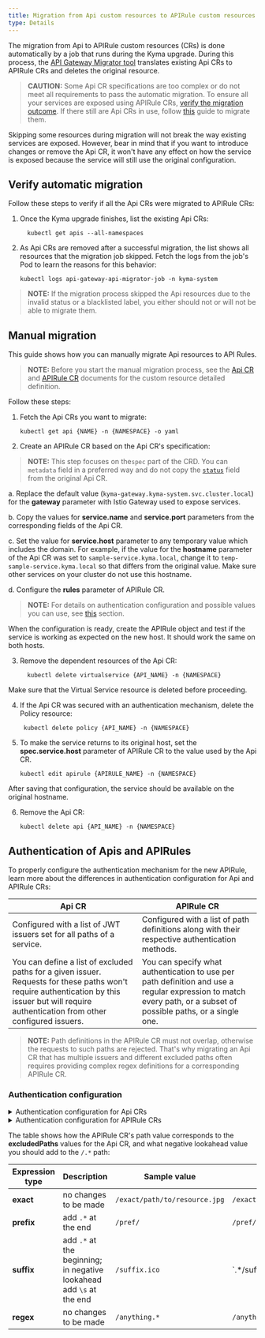 ```yaml
---
title: Migration from Api custom resources to APIRule custom resources
type: Details
---
```


The migration from Api to APIRule custom resources (CRs) is done automatically by a job that runs during the Kyma upgrade. During this process, the [API Gateway Migrator tool](https://github.com/kyma-project/kyma/blob/master/components/api-gateway-migrator/README.md#api-gateway-migrator) translates existing Api CRs to APIRule CRs and deletes the original resource.


>**CAUTION:** Some Api CR specifications are too complex or do not meet all requirements to pass the automatic migration. To ensure all your services are exposed using APIRule CRs, [verify the migration outcome](#verify-automatic-migration). If there still are Api CRs in use, follow [this](#manual-migration) guide to migrate them.


Skipping some resources during migration will not break the way existing services are exposed. However, bear in mind that if you want to introduce changes or remove the Api CR, it won't have any effect on how the service is exposed because the service will still use the original configuration. 


## Verify automatic migration

Follow these steps to verify if all the Api CRs were migrated to APIRule CRs:

1. Once the Kyma upgrade finishes, list the existing Api CRs:

    ```shell script
      kubectl get apis --all-namespaces
    ```

2. As Api CRs are removed after a successful migration, the list shows all resources that the migration job skipped. Fetch the logs from the job's Pod to learn the reasons for this behavior: 

    ```shell script
    kubectl logs api-gateway-api-migrator-job -n kyma-system
    ```

>**NOTE:** If the migration process skipped the Api resources due to the invalid status or a blacklisted label, you either should not or will not be able to migrate them.

## Manual migration

This guide shows how you can manually migrate Api resources to API Rules.

>**NOTE:** Before you start the manual migration process, see the [Api CR](/components/api-gateway/#custom-resource-api-sample-custom-resource) and [APIRule CR](/components/api-gateway-v2#custom-resource-api-rule) documents for the custom resource detailed definition.

Follow these steps:

1. Fetch the Api CRs you want to migrate:

    ```shell script
    kubectl get api {NAME} -n {NAMESPACE} -o yaml
    ```

2. Create an APIRule CR based on the Api CR's specification:

>**NOTE:** This step focuses on the`spec` part of the CRD. You can `metadata` field in a preferred way and do not copy the [`status`](components/api-gateway-v2#custom-resource-api-rule-additional-information) field from the original Api CR.

a. Replace the default value (`kyma-gateway.kyma-system.svc.cluster.local`) for the **gateway** parameter with Istio Gateway used to expose services. 

b. Copy the values for **service.name** and **service.port** parameters from the corresponding fields of the Api CR. 

c. Set the value for **service.host** parameter to any temporary value which includes the domain. For example, if the value for the **hostname** parameter of the Api CR was set to `sample-service.kyma.local`, change it to `temp-sample-service.kyma.local` so that differs from the original value. Make sure other services on your cluster do not use this hostname. 

d. Configure the **rules** parameter of APIRule CR.

>**NOTE:** For details on authentication configuration and possible values you can use, see [this](#authentication-of-api-resources-and-apirules) section.

When the configuration is ready, create the APIRule object and test if the service is working as expected on the new host. It should work the same on both hosts.


3. Remove the dependent resources of the Api CR:

   ```shell script
     kubectl delete virtualservice {API_NAME} -n {NAMESPACE}
    ```
Make sure that the Virtual Service resource is deleted before proceeding.

4. If the Api CR was secured with an authentication mechanism, delete the Policy resource:

    ```shell script
     kubectl delete policy {API_NAME} -n {NAMESPACE}
    ```

5. To make the service returns to its original host, set the **spec.service.host** parameter of APIRule CR to the value used by the Api CR.

    ```shell script
    kubectl edit apirule {APIRULE_NAME} -n {NAMESPACE}
    ```

After saving that configuration, the service should be available on the original hostname.

6. Remove the Api CR:

    ```shell script
    kubectl delete api {API_NAME} -n {NAMESPACE}
    ```

## Authentication of Apis and APIRules

To properly configure the authentication mechanism for the new APIRule, learn more about the differences in authentication configuration for Api and APIRule CRs:

| Api CR       | APIRule CR| 
|--------------| ----------|
|Configured with a list of JWT issuers set for all paths of a service.| Configured with a list of path definitions along with their respective authentication methods.|
| You can define a list of excluded paths for a given issuer. Requests for these paths won't require authentication by this issuer but will require authentication from other configured issuers.| You can specify what authentication to use per path definition and use a regular expression to match every path, or a subset of possible paths, or a single one. |


>**NOTE:** Path definitions in the APIRule CR must not overlap, otherwise the requests to such paths are rejected. That's why migrating an Api CR that has multiple issuers and different excluded paths often requires providing complex regex definitions for a corresponding APIRule CR.

### Authentication configuration 

<div tabs>
  <details>
  <summary>
  Authentication configuration for Api CRs
 </summary>

 This example shows the authentication configuration for an Api CR. 

```yaml
authentication:
- type: JWT
  jwt:
    issuer: https://dex.kyma.local
    jwksUri: http://dex-service.kyma-system.svc.cluster.local:5556/keys
    triggerRule:
      excludedPaths:
      - exact: /exact/path/to/resource.jpg
      - exact: /no/auth/needed/resource.html
- type: JWT
  jwt:
    issuer: https://auth.kyma.local
    jwksUri: http://auth-service.kyma-system.svc.cluster.local:5556/keys
    triggerRule:
      excludedPaths:
      - prefix: /pref/
      - exact: /no/auth/needed/resource.html
```
In this configuration:

 * To access the `/exact/path/to/resource.jpg` path, you need a token issued by `https://auth.kyma.local`.
 * To access any path starting with `/pref/` you need a token issued by `https://dex.kyma.local`. 
 * To access the `/no/auth/needed/resource.html` you don't need any token because the path is excluded for both configurations. 
 * To access all other paths you need a token from one of the issuers.

  </details>
  <details>
  <summary>
  Authentication configuration for APIRule CRs
  </summary>

This APIRule configuration enforces the same authentication policies as for Api objects:

```yaml
rules:
  - path: /no/auth/needed/resource.html
    methods: ["GET", "POST", "PUT", "DELETE"]
    accessStrategies:
    - handler: allow
  - path: /pref/.*
    methods: ["GET", "POST", "PUT", "DELETE"]
    accessStrategies:
    - handler: jwt
      config:
        trusted_issuers:
        - "https://dex.kyma.local"
        jwks_urls:
        - "http://dex-service.kyma-system.svc.cluster.local:5556/keys"
  - path: /exact/path/to/resource.jpg
    methods: ["GET", "POST", "PUT", "DELETE"]
    accessStrategies:
    - handler: jwt
      config:
        trusted_issuers:
        - "https://auth.kyma.local"
        jwks_urls:
        - "http://auth-service.kyma-system.svc.cluster.local:5556/keys"
  - path: (?!/pref/.*)(?!/exact/path/to/resource.jpg)/.*
    methods: ["GET", "POST", "PUT", "DELETE"]
    accessStrategies:
    - handler: jwt
      config:
        trusted_issuers:
        - "https://dex.kyma.local"
        - "https://auth.kyma.local"
        jwks_urls:
        - "http://dex-service.kyma-system.svc.cluster.local:5556/keys"
        - "http://auth-service.kyma-system.svc.cluster.local:5556/keys"
```
The value for the last **rules.path** parameter is a regular expression with a negative lookahead. Its purpose is to exclude the paths already handled by other configuration settings from the `/.*` path to avoid two different configurations for a single path. 
However, if the same `excludedPaths` element is present throughout the authentication settings, a particular path doesn't require any authentication. In that case, create a rule with `handler: allow`, so that you don't have to exclude the path using a negative lookahead.

  </details>
</div>


The table shows how the APIRule CR's path value corresponds to the **excludedPaths** values for the Api CR, and what negative lookahead value you should add to the `/.*` path:

| Expression type | Description | Sample value | Path value | Negative lookahead value |
|---|---|---|---|---|
|**exact**| no changes to be made | `/exact/path/to/resource.jpg` | `/exact/path/to/resource.jpg` | `(?!/exact/path/to/resource.jpg)` |
|**prefix**| add `.*` at the end | `/pref/` | `/pref/.*` | `(?!/pref/.*)` |
|**suffix**| add `.*` at the beginning; in negative lookahead add `\s` at the end | `/suffix.ico` | `.*/suffix.ico | (?!.*/suffix.ico\s)` |
|**regex**| no changes to be made | `/anything.*` | `/anything.*` | `(?!/anything.*)` |
